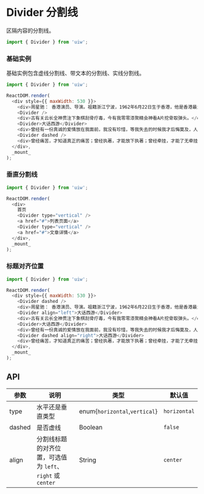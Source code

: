 Divider 分割线
===

区隔内容的分割线。

```jsx
import { Divider } from 'uiw';
```

### 基础实例

基础实例包含虚线分割线、带文本的分割线、实线分割线。

<!--DemoStart,bgWhite,codePen--> 
```js
import { Divider } from 'uiw';

ReactDOM.render(
  <div style={{ maxWidth: 530 }}>
    <div>周星驰： 香港演员、导演。祖籍浙江宁波，1962年6月22日生于香港，他是香港最为重要的喜剧片演员与编导之一。中学毕业以后考入香港无线电视台艺员训练班的夜间部。结业后成为无线艺人，最初曾在《香城浪子》《射雕英雄传》等剧集中担任临时演员。</div>
    <Divider />
    <div>古有关云长全神贯注下象棋刮骨疗毒，今有我零零漆聚精会神看A片挖骨取弹头。</div>
    <Divider>大话西游</Divider>
    <div>曾经有一份真诚的爱情放在我面前，我没有珍惜，等我失去的时候我才后悔莫及，人世间最痛苦的事莫过于此。 如果上天能够给我一个再来一次的机会，我会对那个女孩子说三个字：我爱你。 如果非要在这份爱上加上一个期限，我希望是…… 一万年</div>
    <Divider dashed />
    <div>曾经痛苦，才知道真正的痛苦；曾经执著，才能放下执著；曾经牵挂，才能了无牵挂。</div>
  </div>,
  _mount_
);
```
<!--End-->

### 垂直分割线

<!--DemoStart,bgWhite,codePen--> 
```js
import { Divider } from 'uiw';

ReactDOM.render(
  <div>
    首页
    <Divider type="vertical" />
    <a href="#">列表页面</a>
    <Divider type="vertical" />
    <a href="#">文章详情</a>
  </div>,
  _mount_
);
```
<!--End-->

### 标题对齐位置

<!--DemoStart,bgWhite,codePen--> 
```js
import { Divider } from 'uiw';

ReactDOM.render(
  <div style={{ maxWidth: 530 }}>
    <Divider dashed />
    <div>周星驰： 香港演员、导演。祖籍浙江宁波，1962年6月22日生于香港，他是香港最为重要的喜剧片演员与编导之一。中学毕业以后考入香港无线电视台艺员训练班的夜间部。结业后成为无线艺人，最初曾在《香城浪子》《射雕英雄传》等剧集中担任临时演员。</div>
    <Divider align="left">大话西游</Divider>
    <div>古有关云长全神贯注下象棋刮骨疗毒，今有我零零漆聚精会神看A片挖骨取弹头。</div>
    <Divider>大话西游</Divider>
    <div>曾经有一份真诚的爱情放在我面前，我没有珍惜，等我失去的时候我才后悔莫及，人世间最痛苦的事莫过于此。</div>
    <Divider dashed align="right">大话西游</Divider>
    <div>曾经痛苦，才知道真正的痛苦；曾经执著，才能放下执著；曾经牵挂，才能了无牵挂。</div>
  </div>,
  _mount_
);
```
<!--End-->

## API

| 参数 | 说明 | 类型 | 默认值 |
|--------- |-------- |--------- |-------- |
| type |水平还是垂直类型 | enum{`horizontal`,`vertical`}	| `horizontal` |
| dashed |是否虚线 |	Boolean	| `false` |
| align | 分割线标题的对齐位置，可选值为 `left`、`right` 或 `center` |	String	| `center` |
